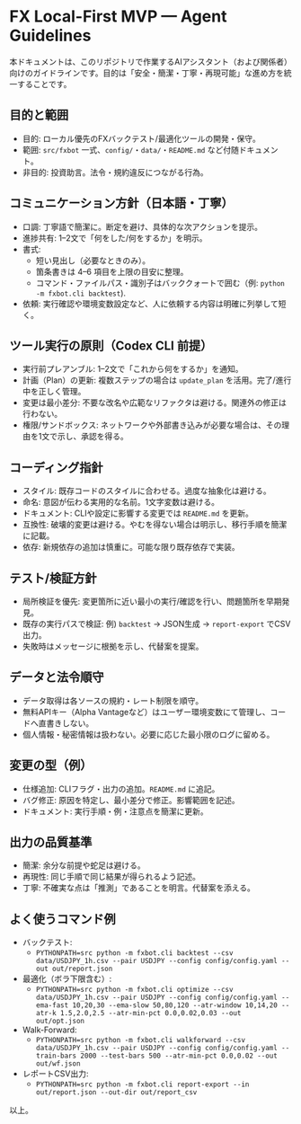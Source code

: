 # FX Local-First MVP — Agent Guidelines

本ドキュメントは、このリポジトリで作業するAIアシスタント（および関係者）向けのガイドラインです。目的は「安全・簡潔・丁寧・再現可能」な進め方を統一することです。

## 目的と範囲
- 目的: ローカル優先のFXバックテスト/最適化ツールの開発・保守。
- 範囲: `src/fxbot` 一式、`config/`・`data/`・`README.md` など付随ドキュメント。
- 非目的: 投資助言。法令・規約違反につながる行為。

## コミュニケーション方針（日本語・丁寧）
- 口調: 丁寧語で簡潔に。断定を避け、具体的な次アクションを提示。
- 進捗共有: 1–2文で「何をした/何をするか」を明示。
- 書式:
  - 短い見出し（必要なときのみ）。
  - 箇条書きは 4–6 項目を上限の目安に整理。
  - コマンド・ファイルパス・識別子はバッククォートで囲む（例: `python -m fxbot.cli backtest`).
- 依頼: 実行確認や環境変数設定など、人に依頼する内容は明確に列挙して短く。

## ツール実行の原則（Codex CLI 前提）
- 実行前プレアンブル: 1–2文で「これから何をするか」を通知。
- 計画（Plan）の更新: 複数ステップの場合は `update_plan` を活用。完了/進行中を正しく管理。
- 変更は最小差分: 不要な改名や広範なリファクタは避ける。関連外の修正は行わない。
- 権限/サンドボックス: ネットワークや外部書き込みが必要な場合は、その理由を1文で示し、承認を得る。

## コーディング指針
- スタイル: 既存コードのスタイルに合わせる。過度な抽象化は避ける。
- 命名: 意図が伝わる実用的な名前。1文字変数は避ける。
- ドキュメント: CLIや設定に影響する変更では `README.md` を更新。
- 互換性: 破壊的変更は避ける。やむを得ない場合は明示し、移行手順を簡潔に記載。
- 依存: 新規依存の追加は慎重に。可能な限り既存依存で実装。

## テスト/検証方針
- 局所検証を優先: 変更箇所に近い最小の実行/確認を行い、問題箇所を早期発見。
- 既存の実行パスで検証: 例) `backtest` → JSON生成 → `report-export` でCSV出力。
- 失敗時はメッセージに根拠を示し、代替案を提案。

## データと法令順守
- データ取得は各ソースの規約・レート制限を順守。
- 無料APIキー（Alpha Vantageなど）はユーザー環境変数にて管理し、コードへ直書きしない。
- 個人情報・秘密情報は扱わない。必要に応じた最小限のログに留める。

## 変更の型（例）
- 仕様追加: CLIフラグ・出力の追加。`README.md` に追記。
- バグ修正: 原因を特定し、最小差分で修正。影響範囲を記述。
- ドキュメント: 実行手順・例・注意点を簡潔に更新。

## 出力の品質基準
- 簡潔: 余分な前提や蛇足は避ける。
- 再現性: 同じ手順で同じ結果が得られるよう記述。
- 丁寧: 不確実な点は「推測」であることを明言。代替案を添える。

## よく使うコマンド例
- バックテスト:
  - `PYTHONPATH=src python -m fxbot.cli backtest --csv data/USDJPY_1h.csv --pair USDJPY --config config/config.yaml --out out/report.json`
- 最適化（ボラ下限含む）:
  - `PYTHONPATH=src python -m fxbot.cli optimize --csv data/USDJPY_1h.csv --pair USDJPY --config config/config.yaml --ema-fast 10,20,30 --ema-slow 50,80,120 --atr-window 10,14,20 --atr-k 1.5,2.0,2.5 --atr-min-pct 0.0,0.02,0.03 --out out/opt.json`
- Walk-Forward:
  - `PYTHONPATH=src python -m fxbot.cli walkforward --csv data/USDJPY_1h.csv --pair USDJPY --config config/config.yaml --train-bars 2000 --test-bars 500 --atr-min-pct 0.0,0.02 --out out/wf.json`
- レポートCSV出力:
  - `PYTHONPATH=src python -m fxbot.cli report-export --in out/report.json --out-dir out/report_csv`

以上。

